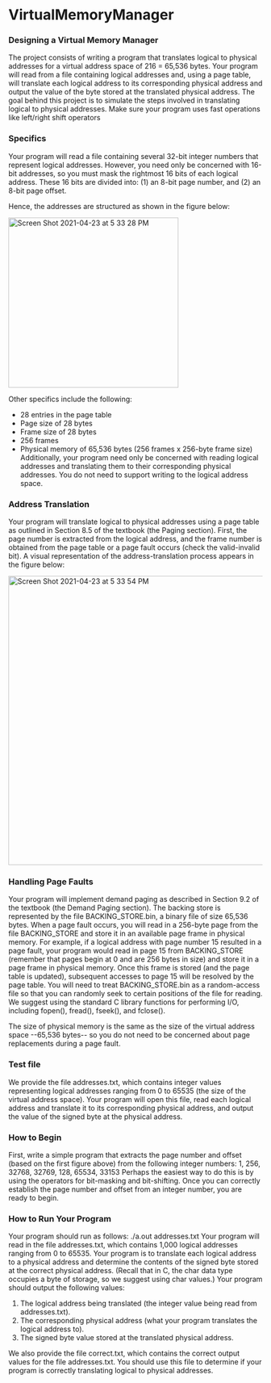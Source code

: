 # VirtualMemoryManager

### Designing a Virtual Memory Manager
The project consists of writing a program that translates logical to physical addresses for a virtual
address space of 216 = 65,536 bytes. Your program will read from a file containing logical
addresses and, using a page table, will translate each logical address to its corresponding physical
address and output the value of the byte stored at the translated physical address. The goal behind
this project is to simulate the steps involved in translating logical to physical addresses. Make sure
your program uses fast operations like left/right shift operators

### Specifics
Your program will read a file containing several 32-bit integer numbers that represent logical
addresses. However, you need only be concerned with 16-bit addresses, so you must mask the
rightmost 16 bits of each logical address. These 16 bits are divided into:
(1) an 8-bit page number, and
(2) an 8-bit page offset.

Hence, the addresses are structured as shown in the figure below:

<img width="337" alt="Screen Shot 2021-04-23 at 5 33 28 PM" src="https://user-images.githubusercontent.com/19552862/115931930-056d6780-a45a-11eb-810c-86a46ce867c3.png">

Other specifics include the following:
- 28 entries in the page table
- Page size of 28 bytes
- Frame size of 28 bytes
- 256 frames
- Physical memory of 65,536 bytes (256 frames x 256-byte frame size)
Additionally, your program need only be concerned with reading logical addresses and translating
them to their corresponding physical addresses. You do not need to support writing to the logical
address space.

### Address Translation
Your program will translate logical to physical addresses using a page table as outlined in Section
8.5 of the textbook (the Paging section). First, the page number is extracted from the logical
address, and the frame number is obtained from the page table or a page fault occurs (check the
valid-invalid bit). A visual representation of the address-translation process appears in the figure
below:

<img width="573" alt="Screen Shot 2021-04-23 at 5 33 54 PM" src="https://user-images.githubusercontent.com/19552862/115931990-18803780-a45a-11eb-863a-2563da250943.png">

### Handling Page Faults
Your program will implement demand paging as described in Section 9.2 of the textbook (the
Demand Paging section). The backing store is represented by the file BACKING_STORE.bin, a
binary file of size 65,536 bytes. When a page fault occurs, you will read in a 256-byte page from
the file BACKING_STORE and store it in an available page frame in physical memory. For
example, if a logical address with page number 15 resulted in a page fault, your program would
read in page 15 from BACKING_STORE (remember that pages begin at 0 and are 256 bytes in 
size) and store it in a page frame in physical memory. Once this frame is stored (and the page table
is updated), subsequent accesses to page 15 will be resolved by the page table.
You will need to treat BACKING_STORE.bin as a random-access file so that you can randomly
seek to certain positions of the file for reading. We suggest using the standard C library functions
for performing I/O, including fopen(), fread(), fseek(), and fclose().

The size of physical memory is the same as the size of the virtual address space --65,536 bytes--
so you do not need to be concerned about page replacements during a page fault.

### Test file
We provide the file addresses.txt, which contains integer values representing logical addresses
ranging from 0 to 65535 (the size of the virtual address space). Your program will open this file,
read each logical address and translate it to its corresponding physical address, and output the value
of the signed byte at the physical address.

### How to Begin
First, write a simple program that extracts the page number and offset (based on the first figure
above) from the following integer numbers:
1, 256, 32768, 32769, 128, 65534, 33153
Perhaps the easiest way to do this is by using the operators for bit-masking and bit-shifting. Once
you can correctly establish the page number and offset from an integer number, you are ready to
begin.

### How to Run Your Program
Your program should run as follows:
./a.out addresses.txt
Your program will read in the file addresses.txt, which contains 1,000 logical addresses ranging
from 0 to 65535. Your program is to translate each logical address to a physical address and
determine the contents of the signed byte stored at the correct physical address. (Recall that in C,
the char data type occupies a byte of storage, so we suggest using char values.)
Your program should output the following values:

1. The logical address being translated (the integer value being read from addresses.txt).
2. The corresponding physical address (what your program translates the logical address to).
3. The signed byte value stored at the translated physical address.

We also provide the file correct.txt, which contains the correct output values for the file
addresses.txt. You should use this file to determine if your program is correctly translating
logical to physical addresses.
